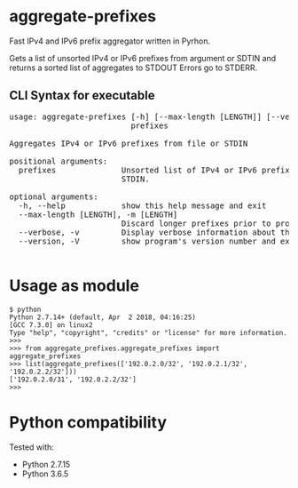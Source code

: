# aggregate-prefixes
Fast IPv4 and IPv6 prefix aggregator written in Pyrhon.  

Gets a list of unsorted IPv4 or IPv6 prefixes from argument or SDTIN and returns a sorted list of aggregates to STDOUT
Errors go to STDERR.

## CLI Syntax for executable
<pre>
usage: aggregate-prefixes [-h] [--max-length [LENGTH]] [--verbose] [--version]
                          prefixes

Aggregates IPv4 or IPv6 prefixes from file or STDIN

positional arguments:
  prefixes              Unsorted list of IPv4 or IPv6 prefixes. Use '-' for
                        STDIN.

optional arguments:
  -h, --help            show this help message and exit
  --max-length [LENGTH], -m [LENGTH]
                        Discard longer prefixes prior to processing
  --verbose, -v         Display verbose information about the optimisations
  --version, -V         show program's version number and exit

</pre>

# Usage as module
```
$ python
Python 2.7.14+ (default, Apr  2 2018, 04:16:25) 
[GCC 7.3.0] on linux2
Type "help", "copyright", "credits" or "license" for more information.
>>>
>>> from aggregate_prefixes.aggregate_prefixes import aggregate_prefixes
>>> list(aggregate_prefixes(['192.0.2.0/32', '192.0.2.1/32', '192.0.2.2/32']))
['192.0.2.0/31', '192.0.2.2/32']
>>> 
```

# Python compatibility
Tested with:
 - Python 2.7.15
 - Python 3.6.5
